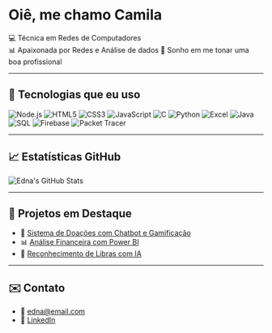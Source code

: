 # Oiê, me chamo Camila

💻 Técnica em Redes de Computadores  
📊 Apaixonada por Redes e Análise de dados
🌸 Sonho em me tonar uma boa profissional

---

## 🚀 Tecnologias que eu uso
![Node.js](https://img.shields.io/badge/-Node.js-339933?style=flat&logo=node.js&logoColor=fff)
![HTML5](https://img.shields.io/badge/-HTML5-E34F26?style=flat&logo=html5&logoColor=fff)
![CSS3](https://img.shields.io/badge/-CSS3-1572B6?style=flat&logo=css3&logoColor=fff)
![JavaScript](https://img.shields.io/badge/-JavaScript-F7DF1E?style=flat&logo=javascript&logoColor=000)
![C](https://img.shields.io/badge/-C-00599C?style=flat&logo=c&logoColor=fff)
![Python](https://img.shields.io/badge/-Python-3776AB?style=flat&logo=python&logoColor=fff)
![Excel](https://img.shields.io/badge/-Excel-217346?style=flat&logo=microsoft-excel&logoColor=fff)
![Java](https://img.shields.io/badge/-Java-007396?style=flat&logo=java&logoColor=fff)
![SQL](https://img.shields.io/badge/-SQL-4479A1?style=flat&logo=mysql&logoColor=fff)
![Firebase](https://img.shields.io/badge/-Firebase-FFCA28?style=flat&logo=firebase&logoColor=000)
![Packet Tracer](https://img.shields.io/badge/-Packet%20Tracer-00AEEF?style=flat&logo=cisco&logoColor=fff)

---

## 📈 Estatísticas GitHub

![Edna's GitHub Stats](https://github-readme-stats.vercel.app/api?username=ednatech&show_icons=true&theme=tokyonight)

---

## 🧩 Projetos em Destaque

- 🔗 [Sistema de Doações com Chatbot e Gamificação](https://github.com/ednatech/seu-projeto)
- 📊 [Análise Financeira com Power BI](https://github.com/ednatech/seu-projeto)
- 🤖 [Reconhecimento de Libras com IA](https://github.com/ednatech/seu-projeto)

---

## ✉️ Contato
- 📧 edna@email.com
- 💼 [LinkedIn](https://linkedin.com/in/seu-usuario)
